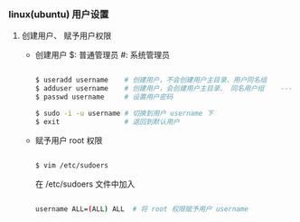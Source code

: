 
### linux(ubuntu) 用户设置

1. 创建用户、 赋予用户权限
    
    * 创建用户
        $: 普通管理员
        #: 系统管理员
        
        ```sh
    
        $ useradd username    # 创建用户，不会创建用户主目录、用户同名组
        $ adduser username    # 创建用户，会创建用户主目录、 同名用户组    ----- ubuntu 最好用起创建用户
        $ passwd username     # 设置用户密码
        
        $ sudo -i -u username # 切换到用户 username 下
        $ exit                # 退回到默认用户 

        ```


    * 赋予用户 root 权限
    
        ```sh
        
        $ vim /etc/sudoers
        
        ```
        在 /etc/sudoers 文件中加入
        
        ```sh
        
        username ALL=(ALL) ALL  # 将 root 权限赋予用户 username
        
        ```



